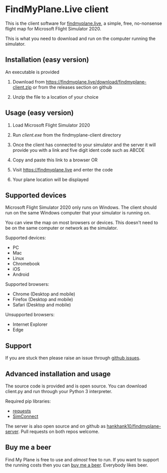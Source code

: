 # FindMyPlane.Live client

This is the client software for [findmyplane.live](https://findmyplane.live), a simple, free, no-nonsense flight map for Microsoft Flight Simulator 2020.

This is what you need to download and run on the computer running the simulator.

## Installation (easy version)

An executable is provided

1. Download from https://findmyplane.live/download/findmyplane-client.zip or from the releases section on github

2. Unzip the file to a location of your choice

## Usage (easy version)

1. Load Microsoft Flight Simulator 2020

2. Run *client.exe* from the findmyplane-client directory

3. Once the client has connected to your simulator and the server it will provide you with a link and five digit ident code such as ABCDE

4. Copy and paste this link to a browser OR

5. Visit https://findmyplane.live and enter the code

6. Your plane location will be displayed

## Supported devices

Microsoft Flight Simulator 2020 only runs on Windows. The client should run on the same Windows computer that your simulator is running on.

You can view the map on most browsers or devices. This doesn't need to be on the same computer or network as the simulator.

Supported devices:
- PC
- Mac
- Linux
- Chromebook
- iOS
- Android

Supported browsers:
- Chrome (Desktop and mobile)
- Firefox (Desktop and mobile)
- Safari (Desktop and mobile)

Unsupported browsers:
- Internet Explorer
- Edge

## Support

If you are stuck then please raise an issue through [github issues](https://github.com/hankhank10/findmyplane-client/issues).

## Advanced installation and usage

The source code is provided and is open source. You can download client.py and run through your Python 3 interpreter.

Required pip libraries:
- [requests](https://pypi.org/project/requests/)
- [SimConnect](https://pypi.org/project/SimConnect/)

The server is also open source and on github as [hankhank10/findmyplane-server](https://github.com/hankhank10/findmyplane-server). Pull requests on both repos welcome.

## Buy me a beer

Find My Plane is free to use and *almost* free to run. If you want to support the running costs then you can [buy me a beer](https://www.buymeacoffee.com/hankhank10). Everybody likes beer.
